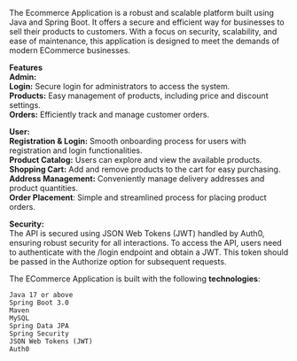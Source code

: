 The Ecommerce Application is a robust and scalable platform built using Java and Spring Boot. It offers a secure and efficient way for businesses to sell their products to customers. With a focus on security, scalability, and ease of maintenance, this application is designed to meet the demands of modern ECommerce businesses.

**Features**  
  **Admin:**  
    **Login:** Secure login for administrators to access the system.  
    **Products:** Easy management of products, including price and discount settings.    
    **Orders:** Efficiently track and manage customer orders.  
    
  **User:**  
    **Registration & Login:** Smooth onboarding process for users with registration and login functionalities.  
    **Product Catalog:** Users can explore and view the available products.  
    **Shopping Cart:** Add and remove products to the cart for easy purchasing.  
    **Address Management:** Conveniently manage delivery addresses and product quantities.  
    **Order Placement**: Simple and streamlined process for placing product orders. 
    
  **Security:**  
    The API is secured using JSON Web Tokens (JWT) handled by Auth0, ensuring robust security for all interactions. To access the API, users need to authenticate with the /login endpoint and obtain a JWT. This token         should be passed in the Authorize option for subsequent requests.

  The ECommerce Application is built with the following **technologies**:  

    Java 17 or above
    Spring Boot 3.0
    Maven
    MySQL
    Spring Data JPA
    Spring Security
    JSON Web Tokens (JWT)
    Auth0
